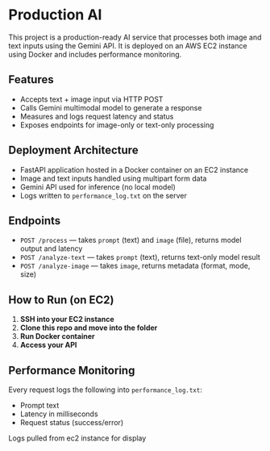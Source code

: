 # Production AI

This project is a production-ready AI service that processes both image and text inputs using the Gemini API. It is deployed on an AWS EC2 instance using Docker and includes performance monitoring.

## Features
- Accepts text + image input via HTTP POST
- Calls Gemini multimodal model to generate a response
- Measures and logs request latency and status
- Exposes endpoints for image-only or text-only processing

## Deployment Architecture
- FastAPI application hosted in a Docker container on an EC2 instance
- Image and text inputs handled using multipart form data
- Gemini API used for inference (no local model)
- Logs written to `performance_log.txt` on the server

## Endpoints

- `POST /process` — takes `prompt` (text) and `image` (file), returns model output and latency
- `POST /analyze-text` — takes `prompt` (text), returns text-only model result
- `POST /analyze-image` — takes `image`, returns metadata (format, mode, size)

## How to Run (on EC2)

1. **SSH into your EC2 instance**  
2. **Clone this repo and move into the folder**
3. **Run Docker container**
4. **Access your API**

## Performance Monitoring

Every request logs the following into `performance_log.txt`:
- Prompt text
- Latency in milliseconds
- Request status (success/error)

Logs pulled from ec2 instance for display
